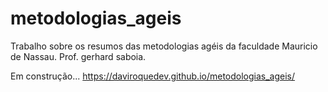 # metodologias_ageis

Trabalho sobre os resumos das metodologias agéis da faculdade Mauricio de Nassau.
Prof. gerhard saboia.

Em construção... 
https://daviroquedev.github.io/metodologias_ageis/ 
